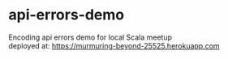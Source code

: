 # api-errors-demo
Encoding api errors demo for local Scala meetup\
deployed at: https://murmuring-beyond-25525.herokuapp.com
